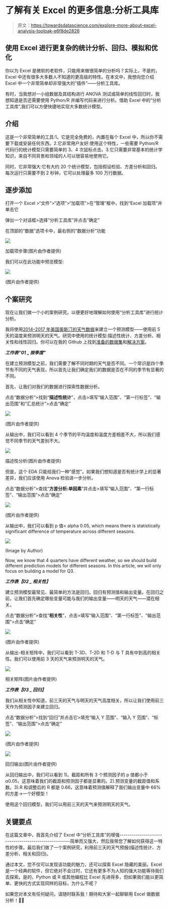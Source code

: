 # 了解有关 Excel 的更多信息:分析工具库

> 原文：<https://towardsdatascience.com/explore-more-about-excel-analysis-toolpak-e6f8de2826>

## 使用 Excel 进行更复杂的统计分析、回归、模拟和优化

你以为 Excel 是微软的老软件，只能用来做很简单的分析吗？实际上，不是的，Excel 中还有很多大多数人不知道的更高级的特性。在本文中，我想向您介绍 Excel 中一个非常简单却非常强大的“插件”——分析工具库。

有时，当我想对一小组数据及其结构进行 ANOVA 测试或简单的线性回归时，我想知道是否还需要使用 Python/R 并编写代码来进行分析。借助 Excel 中的“分析工具库”,我们可以方便快捷地实现大多数统计模型。

## 介绍

这是一个非常简单的工具:1。它是完全免费的，内置在每个 Excel 中，所以你不需要下载或安装任何东西。2.它非常用户友好:使用这个特性，一些需要 Python/R 代码行的统计模型只需要简单的 3、4 次鼠标点击。3.它只需要非常基本的统计学知识，来自不同背景和领域的人可以很容易地使用它。

同时，它非常强大:它有大约 20 个统计模型，包括假设检验、方差分析和回归。每次运行只需要不到 2 秒钟，它可以处理最多 100 万行数据。

## 逐步添加

打开一个 Excel >“文件”>“选项”>“加载项”>在“管理”框中，找到“Excel 加载项”并单击它

弹出一个对话框>选择“分析工具库”并点击“确定”

在顶部的“数据”选项卡中，最右侧的“数据分析”功能

![](img/2ffc1a34fa4ef4ce52bd0bfc7bfc30a0.png)

加载项步骤(图片由作者提供)

我们可以在此功能中预览模型:

![](img/36ed11c9a72361138ac855ba94286d05.png)

(图片由作者提供)

## 个案研究

现在让我们做一个小的案例研究，以便更好地理解如何使用“分析工具库”进行统计分析。

我将使用[2014–2017 年美国奥斯汀的天气数据](https://www.kaggle.com/grubenm/austin-weather)来建立一个预测模型——使用前 5 天的温度来预测明天的天气。研究中使用的统计模型:描述性统计、方差分析、相关性和线性回归。你可以在我的 Github 上找到[准备的数据集](https://github.com/brantgithub/TowardsDataScience/blob/master/ExcelAnalysisToolpak_weather_forecasting_trainingdata.xlsx)和[解决方案](https://github.com/brantgithub/TowardsDataScience/blob/master/ExcelAnalysisToolpak_weather_forecasting_solutions.xlsx)。

***工作表“01 _ 按季度”***

在建立预测模型之前，我们需要了解不同时期的天气是否不同。一个常识是四个季节有不同的天气表现，所以首先让我们确定我们的数据是否在不同的季节有显著的不同。

首先，让我们对我们的数据进行探索性数据分析。

点击“数据分析”>找到“**描述性统计**”，点击>填写“输入范围”、“第一行标签”、“输出范围”和“汇总统计”>点击“确定”

![](img/6ee6717a607983263a4d3f3dabb0ec50.png)

(图片由作者提供)

从输出中，我们可以看到 4 个季节的平均温度和温度方差相差不大，所以我们感觉不同季节的天气差别不大。

![](img/9c03e9982f63666049d5fe200bae7a31.png)

描述性分析(图片由作者提供)

但是，这个 EDA 只能给我们一种“感觉”。如果我们想知道是否有统计学上的显著差异，我们应该使用 Anova 检验进一步分析。

点击“数据分析”>查找“**方差分析:单因素**”并点击>填写“输入范围”、“第一行标签”、“输出范围”>点击“确定”

![](img/99e770e408e95da34e68f606ab5e68c8.png)

(图片由作者提供)

从输出中，我们可以看到 p 值< alpha 0.05, which means there is statistically significant difference of temperature across different seasons.

![](img/c0175ebf174c0539bbf9cd6da2ab7a29.png)

(Image by Author)

Now, we know that 4 quarters have different weather, so we should build different prediction models for different seasons. In this article, we will only focus on building a model for Q3.

***工作表【02 _ 相关性】***

建立预测模型最常见、最简单的方法是回归。回归有预测值和输出变量。在回归之前，让我们首先确定哪些变量可能与我们的输出变量——明天的天气——潜在相关。

点击“数据分析”>查找“**相关性**”，点击>填写“输入范围”、“第一行标签”、“输出范围”>点击“确定”

![](img/fb7e6daa88a234553e6c648fdbe6e6bb.png)

(图片由作者提供)

从输出-相关矩阵中，我们可以看到 T-3D、T-2D 和 T-D 与 T 具有中到高的相关性。我们可以使用前 3 天的天气来预测明天的天气。

![](img/3126fb4a5881055b044d63f2532e49b8.png)

相关矩阵(图片由作者提供)

***工作表【03 _ 回归】***

我们从相关性中知道，前三天的天气与明天的天气高度相关，所以让我们使用前三天作为预测因子来建立回归。

点击“数据分析”>找到“回归”并点击它>填充“输入 Y 范围”、“输入 Y 范围”、“标签”、“输出范围”>点击“确定”

![](img/b92f36853e42cb58afe79ae06968dd7c.png)

(图片由作者提供)

![](img/1985f4f07b8953fb0968860656982416.png)

回归输出(图片由作者提供)

从回归输出中，我们可以看到 1)。截距和所有 3 个预测因子的 p 值都小于α0.05，这意味着我们的截距和预测因子都是显著的。2).预测变量的截距值和系数。3).R 和调整后的 R 都是 0.66，这意味着预测值解释了我们输出变量中 66%的方差→一个好模型！

使用这个回归模型，我们可以用前三天的天气来预测明天的天气。

## 关键要点

在这篇文章中，我首先介绍了 Excel 中“分析工具库”的增强-----------------------------------------------------简单而又强大，然后我带您了解如何获得这一特性的步骤。最后我们做了一个案例研究，利用前三天的天气预报(描述性统计、方差分析、相关和回归)。

通过本文，您不仅可以发现该功能的魅力，还可以探索 Excel 隐藏的美丽。Excel 是一个经典的软件，但它绝对不会过时，它还有更多不为人知的强大功能等待我们去探索。是的，Python 或 R 或其他编程比 Excel 先进得多，但如果我们能以更简单、更快的方式实现同样的目标，为什么不呢？

如果您对本文有任何疑问，请随时联系我！期待和大家一起聊聊用 Excel 做数据分析！🙋‍♂️